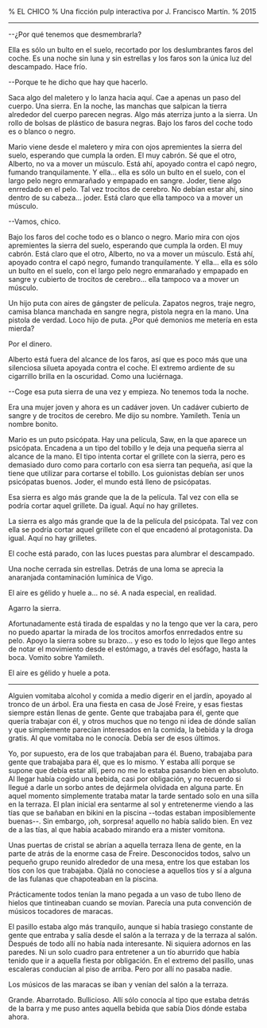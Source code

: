 % EL CHICO
% Una ficción pulp interactiva por J. Francisco Martín.
% 2015

***

--¿Por qué tenemos que desmembrarla?

Ella es sólo un bulto en el suelo, recortado por los deslumbrantes faros del coche. Es una noche sin luna y sin estrellas y los faros son la única luz del descampado. Hace frío.

--Porque te he dicho que hay que hacerlo.

Saca algo del maletero y lo lanza hacia aquí. Cae a apenas un paso del cuerpo. Una sierra. En la noche, las manchas que salpican la tierra alrededor del cuerpo parecen negras. Algo más aterriza junto a la sierra. Un rollo de bolsas de plástico de basura negras. Bajo los faros del coche todo es o blanco o negro.

Mario viene desde el maletero y mira con ojos apremientes la sierra del suelo, esperando que cumpla la orden. El muy cabrón. Sé que el otro, Alberto, no va a mover un músculo. Está ahí, apoyado contra el capó negro, fumando tranquilamente. Y ella... ella es sólo un bulto en el suelo, con el largo pelo negro enmarañado y empapado en sangre. Joder, tiene algo enrredado en el pelo. Tal vez trocitos de cerebro. No debían estar ahí, sino dentro de su cabeza... joder. Está claro que ella tampoco va a mover un músculo.

--Vamos, chico.

Bajo los faros del coche todo es o blanco o negro. Mario mira con ojos apremientes la sierra del suelo, esperando que cumpla la orden. El muy cabrón. Está claro que el otro, Alberto, no va a mover un músculo. Está ahí, apoyado contra el capó negro, fumando tranquilamente. Y ella... ella es sólo un bulto en el suelo, con el largo pelo negro enmarañado y empapado en sangre y cubierto de trocitos de cerebro... ella tampoco va a mover un músculo.

Un hijo puta con aires de gángster de película. Zapatos negros, traje negro, camisa blanca manchada en sangre negra, pistola negra en la mano. Una pistola de verdad. Loco hijo de puta. ¿Por qué demonios me metería en esta mierda?

Por el dinero.

Alberto está fuera del alcance de los faros, así que es poco más que una silenciosa silueta apoyada contra el coche. El extremo ardiente de su cigarrillo brilla en la oscuridad. Como una luciérnaga.

--Coge esa puta sierra de una vez y empieza. No tenemos toda la noche.

Era una mujer joven y ahora es un cadáver joven. Un cadáver cubierto de sangre y de trocitos de cerebro. Me dijo su nombre. Yamileth. Tenía un nombre bonito.

Mario es un puto psicópata. Hay una película, Saw, en la que aparece un psicópata. Encadena a un tipo del tobillo y le deja una pequeña sierra al alcance de la mano. El tipo intenta cortar el grillete con la sierra, pero es demasiado duro como para cortarlo con esa sierra tan pequeña, así que la tiene que utilizar para cortarse el tobillo. Los guionistas debían ser unos psicópatas buenos. Joder, el mundo está lleno de psicópatas.

Esa sierra es algo más grande que la de la película. Tal vez con ella se podría cortar aquel grillete. Da igual. Aquí no hay grilletes.

La sierra es algo más grande que la de la película del psicópata. Tal vez con ella se podría cortar aquel grillete con el que encadenó al protagonista. Da igual. Aquí no hay grilletes.

El coche está parado, con las luces puestas para alumbrar el descampado.

Una noche cerrada sin estrellas. Detrás de una loma se aprecia la anaranjada contaminación lumínica de Vigo.

El aire es gélido y huele a... no sé. A nada especial, en realidad.

Agarro la sierra.

Afortunadamente está tirada de espaldas y no la tengo que ver la cara, pero no puedo apartar la mirada de los trocitos amorfos enrredados entre su pelo. Apoyo la sierra sobre su brazo... y eso es todo lo lejos que llego antes de notar el movimiento desde el estómago, a través del esófago, hasta la boca. Vomito sobre Yamileth.

El aire es gélido y huele a pota.

***

Alguien vomitaba alcohol y comida a medio digerir en el jardín, apoyado al tronco de un árbol. Era una fiesta en casa de José Freire, y esas fiestas siempre están llenas de gente. Gente que trabajaba para él, gente que quería trabajar con él, y otros muchos que no tengo ni idea de dónde salían y que simplemente parecían interesados en la comida, la bebida y la droga gratis. Al que vomitaba no le conocía. Debía ser de esos últimos.

Yo, por supuesto, era de los que trabajaban para él. Bueno, trabajaba para gente que trabajaba para él, que es lo mismo. Y estaba allí porque se supone que debía estar allí, pero no me lo estaba pasando bien en absoluto. Al llegar había cogido una bebida, casi por obligación, y no recuerdo si llegué a darle un sorbo antes de dejármela olvidada en alguna parte. En aquel momento simplemente trataba matar la tarde sentado solo en una silla en la terraza. El plan inicial era sentarme al sol y entretenerme viendo a las tías que se bañaban en bikini en la piscina --todas estaban imposiblemente buenas--. Sin embargo, ¡oh, sorpresa! aquello no había salido bien. En vez de a las tías, al que había acabado mirando era a mister vomitona.

Unas puertas de cristal se abrían a aquella terraza llena de gente, en la parte de atrás de la enorme casa de Freire. Desconocidos todos, salvo un pequeño grupo reunido alrededor de una mesa, entre los que estaban los tíos con los que trabajaba. Ojalá no conociese a aquellos tíos y sí a alguna de las fulanas que chapoteaban en la piscina.

Prácticamente todos tenían la mano pegada a un vaso de tubo lleno de hielos que tintineaban cuando se movían. Parecía una puta convención de músicos tocadores de maracas.

El pasillo estaba algo más tranquilo, aunque si había trasiego constante de gente que entraba y salía desde el salón a la terraza y de la terraza al salón. Después de todo allí no había nada interesante. Ni siquiera adornos en las paredes. Ni un solo cuadro para entretener a un tío aburrido que había tenido que ir a aquella fiesta por obligación. En el extremo del pasillo, unas escaleras conducían al piso de arriba. Pero por allí no pasaba nadie.

Los músicos de las maracas se iban y venían del salón a la terraza.

Grande. Abarrotado. Bullicioso. Allí sólo conocía al tipo que estaba detrás de la barra y me puso antes aquella bebida que sabía Dios dónde estaba ahora.